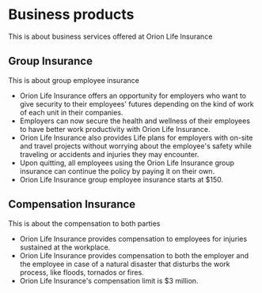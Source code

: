 # Business products

This is about business services offered at Orion Life Insurance

## Group Insurance

This is about group employee insurance

- Orion Life Insurance offers an opportunity for employers who want to give security to their employees' futures depending on the kind of work of each unit in their companies.
- Employers can now secure the health and wellness of their employees to have better work productivity with Orion Life Insurance.
- Orion Life Insurance also provides Life plans for employers with on-site and travel projects without worrying about the employee's safety while traveling or accidents and injuries they may encounter.
- Upon quitting, all employees using the Orion Life Insurance group insurance can continue the policy by paying it on their own.
- Orion Life Insurance group employee insurance starts at $150.

## Compensation Insurance

This is about the compensation to both parties

- Orion Life Insurance provides compensation to employees for injuries sustained at the workplace.
- Orion Life Insurance provides compensation to both the employer and the employee in case of a natural disaster that disturbs the work process, like floods, tornados or fires.
- Orion Life Insurance's compensation limit is $3 million.